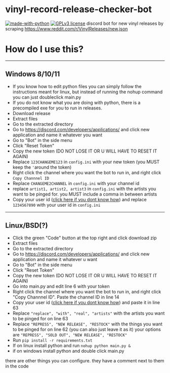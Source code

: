 # vinyl-record-release-checker-bot
[![made-with-python](https://img.shields.io/badge/Made%20with-Python-1f425f.svg)](https://www.python.org/) [![GPLv3 license](https://img.shields.io/badge/License-GPLv3-blue.svg)](http://perso.crans.org/besson/LICENSE.html)
discord bot for new vinyl releases by scraping https://www.reddit.com/r/VinylReleases/new.json

# How do I use this?
---

## Windows 8/10/11
- If you know how to edit python files you can simply follow the instructions meant for linux, but instead of running the nohup command you can just doubleclick main.py
- If you do not know what you are doing with python, there is a precompiled exe for you to run in releases.
- Download release
- Extract files
- Go to the extracted directory
- Go to https://discord.com/developers/applications/ and click new application and name it whatever you want
- Go to "Bot" in the side menu
- Click "Reset Token"
- Copy the new token (DO NOT LOSE IT OR U WILL HAVE TO RESET IT AGAIN)
- Replace ```123CHANGEME123```  in `config.ini` with your new token (you MUST keep the ``` ' ```around the token)
- Right click the channel where you want the bot to run in, and right click ```Copy Channnel ID```
- Replace ```CHANGEME2CHANNEL``` in `config.ini` with your channel id
- replace ```artist1, artist2, artist3``` in `config.ini` with the artists you want to be pinged for. you MUST include a comma in between artists
- Copy your user id ([click here if you dont know how](https://support.playhive.com/discord-user-id/)) and replace ```1234567890``` with your user id in `config.ini`
---

## Linux/BSD(?)
- Click the green "Code" button at the top right and click download zip
- Extract files
- Go to the extracted directory
- Go to https://discord.com/developers/applications/ and click new application and name it whatever u want
- Go to "Bot" in the side menu
- Click "Reset Token"
- Copy the new token (DO NOT LOSE IT OR U WILL HAVE TO RESET IT AGAIN)
- Go into main.py and edit line 6 with your token
- Right click the channel where you want the bot to run in, and right click "Copy Channnel ID". Paste the channel ID in line 14
- Copy your user id ([click here if you dont know how](https://support.playhive.com/discord-user-id/)) and paste it in line 63
- Replace ```"replace", "with", "real", "artists"``` with the artists you want to be pinged for on line 63
- Replace ```"REPRESS", "NEW RELEASE", "RESTOCK"``` with the things you want to be pinged for on line 62 (you can also just leave it as it) your options are `"REPRESS", "SOLD OUT", "NEW RELEASE", "RESTOCK"`
- Run ```pip install -r requirements.txt```
- If on linux install python and run ```nohup python main.py &```
- if on windows install python and double click main.py

there are other things you can configure. they have a comment next to them in the code
